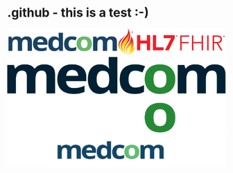 # .github - this is a test :-)

![medcomfhirlogo](https://github.com/medcomdk/.github/blob/main/profile/MedCom%2BHL7%20FHIR_4_1.png "MedCom FHIR")
![medcomlogo](https://github.com/medcomdk/.github/blob/main/profile/dark-medcom-logo.png "MedCom Logo mørk")
![medcomlogo](https://github.com/medcomdk/.github/blob/main/profile/light-medcom-logo.png "MedCom Logo lys")
![medcomlogo](https://github.com/medcomdk/.github/blob/main/profile/medcom_logo_2015.png "MedCom Logo old")
